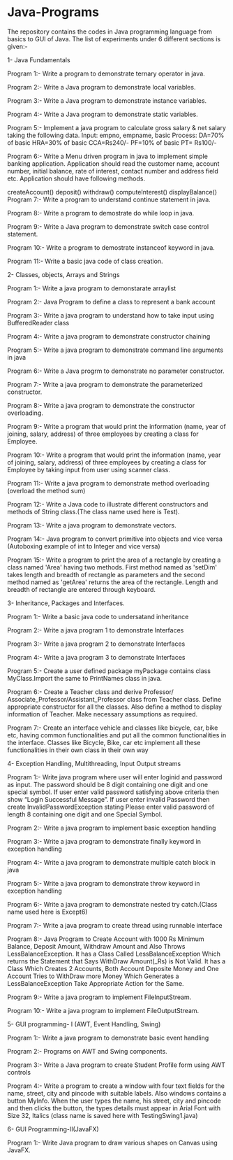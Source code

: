 # Java-Programs

The repository contains the codes in Java programming language from basics to GUI of Java. The list of experiments under 6 different sections is given:-

1- Java Fundamentals

Program 1:- Write a program to demonstrate ternary operator in java.

Program 2:- Write a Java program to demonstrate local variables.

Program 3:- Write a Java program to demonstrate instance variables.

Program 4:- Write a Java program to demonstrate static variables.

Program 5:- Implement a java program to calculate gross salary & net salary taking the following data. Input: empno, empname, basic Process: DA=70% of basic HRA=30% of basic CCA=Rs240/- PF=10% of basic PT= Rs100/-

Program 6:- Write a Menu driven program in java to implement simple banking application. Application should read the customer name, account number, initial balance, rate of interest, contact number and address field etc. Application should have following methods.

createAccount()
deposit()
withdraw()
computeInterest()
displayBalance()
Program 7:- Write a program to understand continue statement in java.

Program 8:- Write a program to demostrate do while loop in java.

Program 9:- Write a Java program to demonstrate switch case control statement.

Program 10:- Write a program to demostrate instanceof keyword in java.

Program 11:- Write a basic java code of class creation.

2- Classes, objects, Arrays and Strings

Program 1:- Write a java program to demonstarate arraylist

Program 2:- Java Program to define a class to represent a bank account

Program 3:- Write a java program to understand how to take input using BufferedReader class

Program 4:- Write a java program to demonstrate constructor chaining

Program 5:- Write a java program to demonstrate command line arguments in java

Program 6:- Write a Java progrm to demonstrate no parameter constructor.

Program 7:- Write a java program to demonstrate the parameterized constructor.

Program 8:- Write a java program to demonstrate the constructor overloading.

Program 9:- Write a program that would print the information (name, year of joining, salary, address) of three employees by creating a class for Employee.

Program 10:- Write a program that would print the information (name, year of joining, salary, address) of three employees by creating a class for Employee by taking input from user using scanner class.

Program 11:- Write a java program to demonstrate method overloading (overload the method sum)

Program 12:- Write a Java code to illustrate different constructors and methods of String class.(The class name used here is Test).

Program 13:- Write a java program to demonstrate vectors.

Program 14:- Java program to convert primitive into objects and vice versa (Autoboxing example of int to Integer and vice versa)

Program 15:- Write a program to print the area of a rectangle by creating a class named 'Area' having two methods. First method named as 'setDim' takes length and breadth of rectangle as parameters and the second method named as 'getArea' returns the area of the rectangle. Length and breadth of rectangle are entered through keyboard.

3- Inheritance, Packages and Interfaces.

Program 1:- Write a basic java code to undersatand inheritance

Program 2:- Write a java program 1 to demonstrate Interfaces

Program 3:- Write a java program 2 to demonstrate Interfaces

Program 4:- Write a java program 3 to demonstrate Interfaces

Program 5:- Create a user defined package myPackage contains class MyClass.Import the same to PrintNames class in java.

Program 6:- Create a Teacher class and derive Professor/ Associate_Professor/Assistant_Professor class from Teacher class. Define appropriate constructor for all the classes. Also define a method to display information of Teacher. Make necessary assumptions as required.

Program 7:- Create an interface vehicle and classes like bicycle, car, bike etc, having common functionalities and put all the common functionalities in the interface. Classes like Bicycle, Bike, car etc implement all these functionalities in their own class in their own way

4- Exception Handling, Multithreading, Input Output streams

Program 1:- Write java program where user will enter loginid and password as input. The password should be 8 digit containing one digit and one special symbol. If user enter valid password satisfying above criteria then show “Login Successful Message”. If user enter invalid Password then create InvalidPasswordException stating Please enter valid password of length 8 containing one digit and one Special Symbol.

Program 2:- Write a java program to implement basic exception handling

Program 3:- Write a java program to demonstrate finally keyword in exception handling

Program 4:- Write a java program to demonstrate multiple catch block in java

Program 5:- Write a java program to demonstrate throw keyword in exception handling

Program 6:- Write a java program to demonstrate nested try catch.(Class name used here is Except6)

Program 7:- Write a java program to create thread using runnable interface

Program 8:- Java Program to Create Account with 1000 Rs Minimum Balance, Deposit Amount, Withdraw Amount and Also Throws LessBalanceException. It has a Class Called LessBalanceException Which returns the Statement that Says WithDraw Amount(_Rs) is Not Valid. It has a Class Which Creates 2 Accounts, Both Account Deposite Money and One Account Tries to WithDraw more Money Which Generates a LessBalanceException Take Appropriate Action for the Same.

Program 9:- Write a java program to implement FileInputStream.

Program 10:- Write a java program to implement FileOutputStream.

5- GUI programming- I (AWT, Event Handling, Swing)

Program 1:- Write a java program to demonstrate basic event handling

Program 2:- Programs on AWT and Swing components.

Program 3:- Write a Java program to create Student Profile form using AWT controls

Program 4:- Write a program to create a window with four text fields for the name, street, city and pincode with suitable labels. Also windows contains a button MyInfo. When the user types the name, his street, city and pincode and then clicks the button, the types details must appear in Arial Font with Size 32, Italics (class name is saved here with TestingSwing1.java)

6- GUI Programming-II(JavaFX)

Program 1:- Write Java program to draw various shapes on Canvas using JavaFX.
